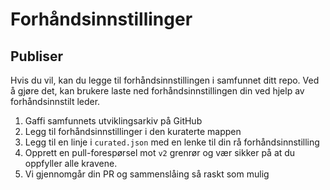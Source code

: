 # Forhåndsinnstillinger

## Publiser

Hvis du vil, kan du legge til forhåndsinnstillingen i samfunnet ditt repo. Ved å gjøre det, kan brukere laste ned forhåndsinnstillingen din ved hjelp av forhåndsinnstilt leder.

1. Gaffi samfunnets utviklingsarkiv på GitHub
2. Legg til forhåndsinnstillinger i den kuraterte mappen
3. Legg til en linje i `curated.json` med en lenke til din rå forhåndsinnstilling
4. Opprett en pull-forespørsel mot `v2` grenrør og vær sikker på at du oppfyller alle kravene.
5. Vi gjennomgår din PR og sammenslåing så raskt som mulig 
